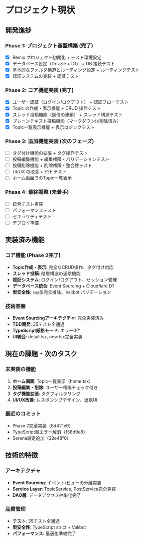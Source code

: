 # プロジェクト現状

## 開発進捗

### Phase 1: プロジェクト基盤構築 (完了)
- [x] Remix プロジェクト初期化 + テスト環境設定
- [x] データベース設定（Drizzle + D1） + DB 接続テスト  
- [x] 基本的なフォルダ構造とルーティング設定 + ルーティングテスト
- [x] 認証システムの実装 + 認証テスト

### Phase 2: コア機能実装 (完了)
- [x] ユーザー認証（ログイン/ログアウト） + 認証フローテスト
- [x] Topic の作成・表示機能 + CRUD 操作テスト
- [x] スレッド投稿機能（返信の連鎖） + スレッド構造テスト
- [x] プレーンテキスト投稿機能（マークダウンは削除済み）
- [x] Topic一覧表示機能 + 表示ロジックテスト

### Phase 3: 追加機能実装 (次のフェーズ)
- [ ] タグ付け機能の拡張 + タグ操作テスト
- [ ] 投稿編集機能 + 編集権限・バリデーションテスト
- [ ] 投稿削除機能 + 削除権限・整合性テスト
- [ ] UI/UX の改善 + E2E テスト
- [ ] ホーム画面でのTopic一覧表示

### Phase 4: 最終調整 (未着手)
- [ ] 統合テスト実装
- [ ] パフォーマンステスト
- [ ] セキュリティテスト
- [ ] デプロイ準備

## 実装済み機能

### コア機能 (Phase 2完了)
- **Topic作成・表示**: 完全なCRUD操作、タグ付け対応
- **スレッド投稿**: 階層構造の返信機能
- **認証システム**: ログイン/ログアウト、セッション管理
- **データベース統合**: Event Sourcing + Cloudflare D1
- **型安全性**: `any`型完全排除、Valibot バリデーション

### 技術基盤
- **Event Sourcingアーキテクチャ**: 完全実装済み
- **TDD開発**: 35テスト全通過
- **TypeScript厳格モード**: エラー0件
- **UI統合**: detail.tsx, new.tsx完全実装

## 現在の課題・次のタスク

### 未実装の機能
1. **ホーム画面**: Topic一覧表示（home.tsx）
2. **投稿編集・削除**: ユーザー権限チェック付き
3. **タグ機能拡張**: タグフィルタリング
4. **UI/UX改善**: レスポンシブデザイン、返信UI

### 最近のコミット
- Phase 2完全実装（8d421e9）
- TypeScript型エラー解消（158d9e8）
- Serena設定追加（22e48f0）

## 技術的特徴

### アーキテクチャ
- **Event Sourcing**: イベント/ビューの分離実装
- **Service Layer**: TopicService, PostService完全実装
- **DAO層**: データアクセス抽象化完了

### 品質管理
- **テスト**: 35テスト全通過
- **型安全性**: TypeScript strict + Valibot
- **パフォーマンス**: 最適化準備完了